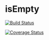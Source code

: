 # isEmpty

[![Build Status](https://travis-ci.org/SangHakLee/isEmpty.svg?branch=master)](https://travis-ci.org/SangHakLee/isEmpty)

[![Coverage Status](https://coveralls.io/repos/github/SangHakLee/isEmpty/badge.svg?branch=master)](https://coveralls.io/github/SangHakLee/isEmpty?branch=master)